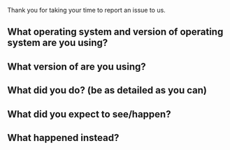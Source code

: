 Thank you for taking your time to report an issue to us.                    

## What operating system and version of operating system are you using?

## What version of are you using?

## What did you do? (be as detailed as you can)

## What did you expect to see/happen?

## What happened instead?                 
